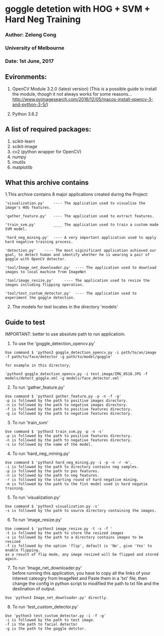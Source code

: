 
# goggle detetion with HOG + SVM + Hard Neg Training

### Author: Zelong Cong   
###         University of Melbourne
### Date:   1st June, 2017

## Evironments:

1. OpenCV Module 3.2.0 (latest version)
   (This is a possible guide to install the module, though it not always works for some reasons...
     http://www.pyimagesearch.com/2016/12/05/macos-install-opencv-3-and-python-3-5/)

2. Python 3.6.2

## A list of required packages:

1. scikit-learn
2. scikit-image
3. cv2 (python wrapper for OpenCV)
4. numpy
5. imutils
6. matplotlib

## What this archive contains

1.This archive contains 8 major applications created during the Project:

	'visualization.py'    ---- The application used to visualise the image's HOG features.

	'gather_feature.py'   ---- The application used to extract features.

	'train_svm.py'        ____ The application used to train a custom made SVM model.

	'hard_neg_mining.py'  ---- A very important application used to apply hard negative training process.

	'detection.py'    ---- The most siginificant application achieved our goal, to detect human and identify whether he is wearing a pair of goggle with OpenCV detector.

	'tool/Image_net_downloader.py'  ---- The application used to download images to local machine from ImageNet

	'tool/image_resize.py'     ---- The application used to resize the images including flipping operation.

	'tool/test_custom_detector.py'  ---- The application used to experiment the goggle detection.

2. The models for test locates in the directory 'models'

## Guide to test

IMPORTANT: better to use absolute path to run applicatioin.

1. To use the 'goggle_detection_opencv.py' 
```
Use command $ 'python3 goggle_detection_opencv.py -i path/to/an/image -f path/to/face/detector -g path/to/model/goggle'

for example in this directory, 

'python3 goggle_detection_opencv.py -i test_image/IMG_0518.JPG -f models/detect_goggle.xml -g models/face_detector.xml'
```
2. To run 'gather_feature.py'
```
Use command $ 'python3 gather_feature.py -p -n -f -g'
-p is followed by the path to positive images directory.
-n is followed by the path to negative images directory.
-f is followed by the path to positive features directory.
-g is followed by the path to negative features directory.
```
3. To run 'train_svm'
```
Use command $ 'python3 train_svm.py -p -n -s'
-p is followed by the path to positive features directory.
-n is followed by the path to negative features directory.
-s is followed by the name of the model.
```
4. To run 'hard_neg_mining.py'
```
Use command $ 'python3 hard_neg_mining.py -i -p -n -r -m'.
-i is followed by the path to directory contains neg samples.
-p is followed by the path to pos features.
-n is followed by the path to neg features.
-r is followed by the starting round of hard negative mining.
-m is followed by the path to the fist model used in hard negatie training.
```
5. To run 'visualization.py'
```
Use command $ 'python3 visualization.py -s'
-s is followed by the path to source directory containing the images.
```
6. To run 'image_resize.py'
```
Use command $ 'python3 image_resize.py -t -s -f '
-t is followed by the path to store the resized images
-s is followed by the path to a directory contains images to be resized
-f is followed by the option 'flip', default is 'No', give 'Yes' to enable flipping.
as a result of flip mode, any image resized will be flipped and stored again.
```
7. To run 'Image_net_downloader.py'
<br>before running this application, you have to copy all the links of your interest cateogry from ImageNet and Paste them in a 'txt' file, then change the config in python script to modified the path to txt file and the destination of output.</br>
```
Use 'python3 Image_net_downloader.py' directly.

```
8. To run 'test_custom_detector.py'
```
Use 'python3 test_custom_detector.py -i -f -g'
-i is followed by the path to test image.
-f is the path to facial detector
-g is the path to the goggle detctor.
```
